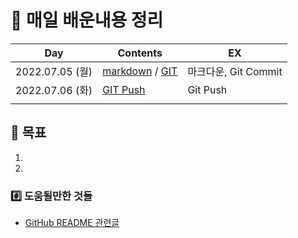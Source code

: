 # 📖 매일 배운내용 정리

| Day             | Contents                                                   | EX                   |
| --------------- | ---------------------------------------------------------- | -------------------- |
| 2022.07.05 (월) | [markdown](./TIL/markdown.md) / [GIT](./TIL/TIL_220705.md) | 마크다운, Git Commit |
| 2022.07.06 (화) | [GIT Push](./TIL/TIL_220706.md)                            | Git Push             |
|                 |                                                            |                      |



## 🎢 목표

1. 
2. 



### #️⃣ 도움될만한 것들

- [GitHub README 관련글](https://hphk-edu.notion.site/GitHub-Profile-README-b447c5bcfd5043d787c7d6bb21817c63)

